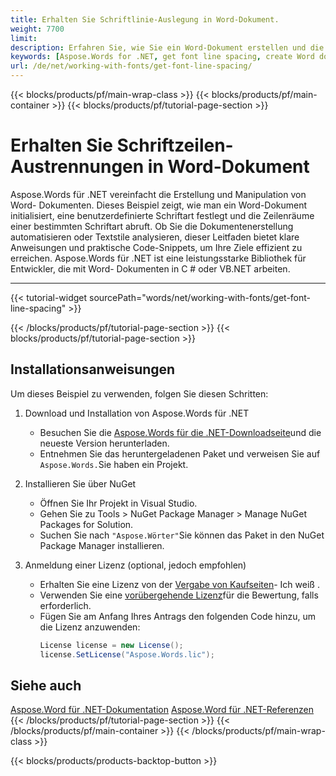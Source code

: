 ```yaml
---
title: Erhalten Sie Schriftlinie-Auslegung in Word-Dokument.
weight: 7700
limit: 
description: Erfahren Sie, wie Sie ein Word-Dokument erstellen und die Schriftzeilenpause mit Aspose.Words für .NET abrufen. Schritt-für-Schritt-Anweisungen mit Code- Beispielen enthalten.
keywords: [Aspose.Words for .NET, get font line spacing, create Word document, .NET Word library, font properties, .NET document creation, line spacing example]
url: /de/net/working-with-fonts/get-font-line-spacing/
---
```

{{< blocks/products/pf/main-wrap-class >}}
{{< blocks/products/pf/main-container >}}
{{< blocks/products/pf/tutorial-page-section >}}

# Erhalten Sie Schriftzeilen-Austrennungen in Word-Dokument
Aspose.Words für .NET vereinfacht die Erstellung und Manipulation von Word- Dokumenten. Dieses Beispiel zeigt, wie man ein Word-Dokument initialisiert, eine benutzerdefinierte Schriftart festlegt und die Zeilenräume einer bestimmten Schriftart abruft. Ob Sie die Dokumentenerstellung automatisieren oder Textstile analysieren, dieser Leitfaden bietet klare Anweisungen und praktische Code-Snippets, um Ihre Ziele effizient zu erreichen. Aspose.Words für .NET ist eine leistungsstarke Bibliothek für Entwickler, die mit Word- Dokumenten in C # oder VB.NET arbeiten.

---
{{< tutorial-widget sourcePath="words/net/working-with-fonts/get-font-line-spacing" >}}

{{< /blocks/products/pf/tutorial-page-section >}}
{{< blocks/products/pf/tutorial-page-section >}}
## Installationsanweisungen  
Um dieses Beispiel zu verwenden, folgen Sie diesen Schritten:  
1. Download und Installation von Aspose.Words für .NET  
   * Besuchen Sie die [Aspose.Words für die .NET-Downloadseite](https://releases.aspose.com/words/net/)und die neueste Version herunterladen.  
   * Entnehmen Sie das heruntergeladenen Paket und verweisen Sie auf `Aspose.Words.`Sie haben ein Projekt.  

2. Installieren Sie über NuGet  
   * Öffnen Sie Ihr Projekt in Visual Studio.  
   * Gehen Sie zu Tools > NuGet Package Manager > Manage NuGet Packages for Solution.  
   * Suchen Sie nach `"Aspose.Wörter"`Sie können das Paket in den NuGet Package Manager installieren.  

3. Anmeldung einer Lizenz (optional, jedoch empfohlen)  
   * Erhalten Sie eine Lizenz von der [Vergabe von Kaufseiten](https://purchase.aspose.com/buy)\- Ich weiß .  
   * Verwenden Sie eine [vorübergehende Lizenz](https://purchase.aspose.com/temporary-license/)für die Bewertung, falls erforderlich.  
   * Fügen Sie am Anfang Ihres Antrags den folgenden Code hinzu, um die Lizenz anzuwenden:  
     ```csharp
     License license = new License();
     license.SetLicense("Aspose.Words.lic");
     ```
	 
## Siehe auch
[Aspose.Word für .NET-Dokumentation](https://docs.aspose.com/words/net/)
[Aspose.Word für .NET-Referenzen](https://reference.aspose.com/words/net/)
{{< /blocks/products/pf/tutorial-page-section >}}
{{< /blocks/products/pf/main-container >}}
{{< /blocks/products/pf/main-wrap-class >}}

{{< blocks/products/products-backtop-button >}}
